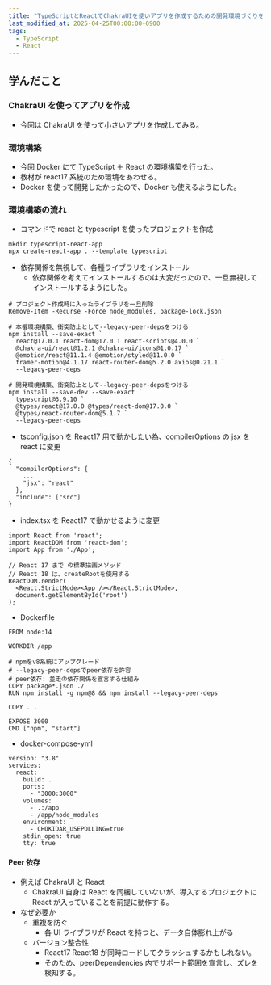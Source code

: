 ```yaml
---
title: "TypeScriptとReactでChakraUIを使いアプリを作成するための開発環境づくりを行う"
last_modified_at: 2025-04-25T00:00:00+0900
tags:
  - TypeScript
  - React
---
```


## 学んだこと

### ChakraUI を使ってアプリを作成

- 今回は ChakraUI を使って小さいアプリを作成してみる。

### 環境構築

- 今回 Docker にて TypeScript ＋ React の環境構築を行った。
- 教材が react17 系統のため環境をあわせる。
- Docker を使って開発したかったので、Docker も使えるようにした。

### 環境構築の流れ

- コマンドで react と typescript を使ったプロジェクトを作成

```
mkdir typescript-react-app
npx create-react-app . --template typescript
```

- 依存関係を無視して、各種ライブラリをインストール
  - 依存関係を考えてインストールするのは大変だったので、一旦無視してインストールするようにした。

```
# プロジェクト作成時に入ったライブラリを一旦削除
Remove-Item -Recurse -Force node_modules, package-lock.json

# 本番環境構築、衝突防止として--legacy-peer-depsをつける
npm install --save-exact `
  react@17.0.1 react-dom@17.0.1 react-scripts@4.0.0 `
  @chakra-ui/react@1.2.1 @chakra-ui/icons@1.0.17 `
  @emotion/react@11.1.4 @emotion/styled@11.0.0 `
  framer-motion@4.1.17 react-router-dom@5.2.0 axios@0.21.1 `
  --legacy-peer-deps

# 開発環境構築、衝突防止として--legacy-peer-depsをつける
npm install --save-dev --save-exact `
  typescript@3.9.10 `
  @types/react@17.0.0 @types/react-dom@17.0.0 `
  @types/react-router-dom@5.1.7 `
  --legacy-peer-deps
```

- tsconfig.json を React17 用で動かしたい為、compilerOptions の jsx を react に変更

```
{
  "compilerOptions": {
    ...
    "jsx": "react"
  },
  "include": ["src"]
}
```

- index.tsx を React17 で動かせるように変更

```
import React from 'react';
import ReactDOM from 'react-dom';
import App from './App';

// React 17 まで の標準描画メソッド
// React 18 は、createRootを使用する
ReactDOM.render(
  <React.StrictMode><App /></React.StrictMode>,
  document.getElementById('root')
);
```

- Dockerfile

```
FROM node:14

WORKDIR /app

# npmをv8系統にアップグレード
# --legacy-peer-depsでpeer依存を許容
# peer依存: 並走の依存関係を宣言する仕組み
COPY package*.json ./
RUN npm install -g npm@8 && npm install --legacy-peer-deps

COPY . .

EXPOSE 3000
CMD ["npm", "start"]
```

- docker-compose-yml

```
version: "3.8"
services:
  react:
    build: .
    ports:
      - "3000:3000"
    volumes:
      - .:/app
      - /app/node_modules
    environment:
      - CHOKIDAR_USEPOLLING=true
    stdin_open: true
    tty: true
```

#### Peer 依存

- 例えば ChakraUI と React
  - ChakraUI 自身は React を同梱していないが、導入するプロジェクトに React が入っていることを前提に動作する。
- なぜ必要か
  - 重複を防ぐ
    - 各 UI ライブラリが React を持つと、データ自体膨れ上がる
  - バージョン整合性
    - React17 React18 が同時ロードしてクラッシュするかもしれない。
    - そのため、peerDependencies 内でサポート範囲を宣言し、ズレを検知する。
